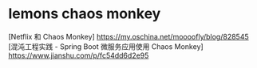 # lemons chaos monkey
[Netflix 和 Chaos Monkey] https://my.oschina.net/moooofly/blog/828545  
[混沌工程实践 - Spring Boot 微服务应用使用 Chaos Monkey] https://www.jianshu.com/p/fc54dd6d2e95  

